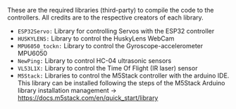 These are the required libraries (third-party) to compile the code to the controllers. All credits are to the respective creators of each library.

* `ESP32Servo:` Library for controlling Servos with the ESP32 controller
* `HUSKYLENS:` Library to control the HuskyLens WebCam
* `MPU6050_tockn:` Library to control the Gyroscope-accelerometer MPU6050
* `NewPing:` Library to control HC-04 ultrasonic sensors
* `VL53L1X:` Library to control the Time Of Flight (IR laser) sensor
* `M5Stack:` Libraries to control the M5Stack controller with the arduino IDE. This library can be installed following the steps of the M5Stack Arduino library installation management -> https://docs.m5stack.com/en/quick_start/library
